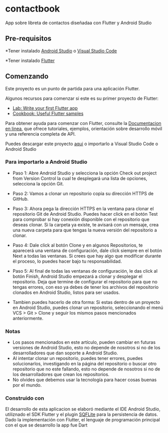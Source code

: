 # contactbook

App sobre libreta de contactos diseñadaa con Flutter y Android Studio

## Pre-requisitos

*Tener instalado [Android Studio](https://developer.android.com/studio?hl=es) o [Visual Studio Code](https://code.visualstudio.com/download)

*Tener instalado [Flutter](https://flutter.dev/docs/get-started/install)


## Comenzando

Este proyecto es un punto de partida para una aplicación Flutter.

Algunos recursos para comenzar si este es su primer proyecto de Flutter:

- [Lab: Write your first Flutter app](https://flutter.dev/docs/get-started/codelab)
- [Cookbook: Useful Flutter samples](https://flutter.dev/docs/cookbook)

Para obtener ayuda para comenzar con Flutter, consulte la
[Documentacion en linea](https://flutter.dev/docs), que ofrece tutoriales,
ejemplos, orientación sobre desarrollo móvil y una referencia completa de API.

Puedes descargar este proyecto [aqui](https://github.com/bnarvaez2/contactbook.git) o importarlo a Visual Studio Code o Android Studio
### Para importarlo a Android Studio 
- Paso 1: Abre Android Studio y selecciona la opción Check out project from Version Control la cual te desplegará una lista de opciones, selecciona la opción Git.
- Paso 2: Vamos a clonar un repositorio copia su dirección HTTPS de GitHub.
- Paso 3: Ahora pega la dirección HTTPS en la ventana para clonar el repositorio Git de Android Studio. 
Puedes hacer click en el botón Test para comprobar si hay conexión disponible con el repositorio que deseas clonar.
Si la carpeta ya existe, te avisará con un mensaje, crea una nueva carpeta para que tengas la nueva versión del repositorio a clonar.
- Paso 4: Dale click al botón Clone y en algunos Repositorios, te aparecerá una ventana de configuración, dale click siempre en el  botón Next a todas las ventanas.
Si crees que hay algo que modificar durante el proceso, lo puedes hacer bajo tu responsabilidad.
- Paso 5: Al final de todas las ventanas de configuración, le das click al botón Finish, Android Studio empezará a clonar y desplegar el repositorio. 
Deja que termine de configurar el repositorio para que no tengas errores, con eso ya debes de tener los archivos del repositorio clonados en Android Studio, listos para ser usados.

- Tambien puedes hacerlo de otra forma: Si estas dentro de un proyecto en Android Studio, puedes clonar un repositorio, seleccionando el menú VCS > Git > Clone y seguir los mismos pasos mencionados anteriormente.

### Notas
- Los pasos mencionados en este artículo, pueden cambiar en futuras versiones de Android Studio, esto no depende de nosotros si no de los desarrolladores que dan soporte a Android Studio.
- Al intentar clonar un repositorio, puedes tener errores, puedes solucionarlos, investigando en la página del repositorio o buscar otro repositorio que no este fallando, esto no depende de nosotros si no de los desarrolladores que crean los repositorios.
- No olvides que debemos usar la tecnología para hacer cosas buenas por el mundo.

### Construido con

El desarrollo de esta aplicacion se elaboró mediante el IDE Android Studio, utiliznado el SDK Flutter y el plugin [SQFLite](https://pub.dev/packages/sqflite) para la persistencia de datos. Dado la implementación con Flutter, el lenguaje de programación principal con el que se desarrollo la app fue Dart
